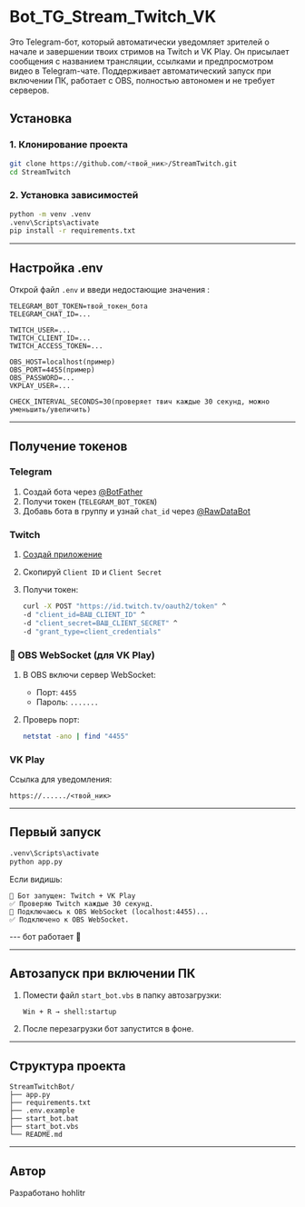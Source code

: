# Bot_TG_Stream_Twitch_VK
Это Telegram-бот, который автоматически уведомляет зрителей о начале и завершении твоих стримов на Twitch и VK Play. Он присылает сообщения с названием трансляции, ссылками и предпросмотром видео в Telegram-чате. Поддерживает автоматический запуск при включении ПК, работает с OBS, полностью автономен и не требует серверов.
## Установка

### 1. Клонирование проекта

``` bash
git clone https://github.com/<твой_ник>/StreamTwitch.git
cd StreamTwitch
```

### 2. Установка зависимостей

``` bash
python -m venv .venv
.venv\Scripts\activate
pip install -r requirements.txt
```

------------------------------------------------------------------------

## Настройка .env

Открой файл `.env` и введи недостающие значения :

``` env
TELEGRAM_BOT_TOKEN=твой_токен_бота
TELEGRAM_CHAT_ID=...

TWITCH_USER=...
TWITCH_CLIENT_ID=...
TWITCH_ACCESS_TOKEN=...

OBS_HOST=localhost(пример)
OBS_PORT=4455(пример)
OBS_PASSWORD=...
VKPLAY_USER=...

CHECK_INTERVAL_SECONDS=30(проверяет твич каждые 30 секунд, можно уменьшить/увеличить)
```

------------------------------------------------------------------------

## Получение токенов

### Telegram

1.  Создай бота через [@BotFather](https://t.me/BotFather)
2.  Получи токен (`TELEGRAM_BOT_TOKEN`)
3.  Добавь бота в группу и узнай `chat_id` через
    [@RawDataBot](https://t.me/RawDataBot)

### Twitch

1.  [Создай приложение](https://dev.twitch.tv/console/apps)

2.  Скопируй `Client ID` и `Client Secret`

3.  Получи токен:

    ``` bash
    curl -X POST "https://id.twitch.tv/oauth2/token" ^
    -d "client_id=ВАШ_CLIENT_ID" ^
    -d "client_secret=ВАШ_CLIENT_SECRET" ^
    -d "grant_type=client_credentials"
    ```

### 🔹 OBS WebSocket (для VK Play)

1.  В OBS включи сервер WebSocket:

    -   Порт: `4455`
    -   Пароль: `.......`

2.  Проверь порт:

    ``` bash
    netstat -ano | find "4455"
    ```

### VK Play

Ссылка для уведомления:

    https://....../<твой_ник>

------------------------------------------------------------------------

## Первый запуск

``` bash
.venv\Scripts\activate
python app.py
```

Если видишь:

    🚀 Бот запущен: Twitch + VK Play
    ✅ Проверяю Twitch каждые 30 секунд.
    🔌 Подключаюсь к OBS WebSocket (localhost:4455)...
    ✅ Подключено к OBS WebSocket.

--- бот работает 🎉

------------------------------------------------------------------------

## Автозапуск при включении ПК

1.  Помести файл `start_bot.vbs` в папку автозагрузки:

        Win + R → shell:startup

2.  После перезагрузки бот запустится в фоне.

------------------------------------------------------------------------

## Структура проекта

    StreamTwitchBot/
    ├── app.py
    ├── requirements.txt
    ├── .env.example
    ├── start_bot.bat
    ├── start_bot.vbs
    └── README.md

------------------------------------------------------------------------

##  Автор

Разработано hohlitr
